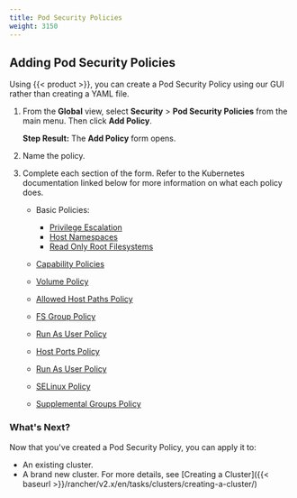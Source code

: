 ```yaml
---
title: Pod Security Policies
weight: 3150
---
```


## Adding Pod Security Policies

Using {{< product >}}, you can create a Pod Security Policy using our GUI rather than creating a YAML file.

1.	From the **Global** view, select **Security** > **Pod Security Policies** from the main menu. Then click **Add Policy**.

	**Step Result:** The **Add Policy** form opens.

2. Name the policy.

3. Complete each section of the form. Refer to the Kubernetes documentation linked below for more information on what each policy does.

	- Basic Policies:

		- [Privilege Escalation](https://kubernetes.io/docs/concepts/policy/pod-security-policy/#privilege-escalation)
		- [Host Namespaces][2]
		- [Read Only Root Filesystems][1]

	- [Capability Policies](https://kubernetes.io/docs/concepts/policy/pod-security-policy/#capabilities)
	- [Volume Policy][1]
	- [Allowed Host Paths Policy][1]
	- [FS Group Policy][1]
	- [Run As User Policy][1]
	- [Host Ports Policy][2]
	- [Run As User Policy][3]
	- [SELinux Policy](https://kubernetes.io/docs/concepts/policy/pod-security-policy/#selinux)
	- [Supplemental Groups Policy][3]

### What's Next?

Now that you've created a Pod Security Policy, you can apply it to:

- An existing cluster.
- A brand new cluster. For more details, see [Creating a Cluster]({{< baseurl >}}/rancher/v2.x/en/tasks/clusters/creating-a-cluster/)

<!-- links -->

[1]: https://kubernetes.io/docs/concepts/policy/pod-security-policy/#volumes-and-file-systems
[2]: https://kubernetes.io/docs/concepts/policy/pod-security-policy/#host-namespaces
[3]: https://kubernetes.io/docs/concepts/policy/pod-security-policy/#users-and-groups
